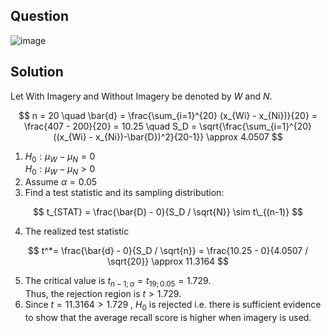 ## Question

![image](https://github.com/user-attachments/assets/ed8f553b-35ec-4954-a9bd-adf488ee9b29)

## Solution
Let With Imagery and Without Imagery be denoted by $W$ and $N$.  

$$
n = 20 \quad \bar{d} = \frac{\sum_{i=1}^{20} (x_{Wi} - x_{Ni})}{20} = \frac{407 - 200}{20} = 10.25 \quad S_D = \sqrt{\frac{\sum_{i=1}^{20} ((x_{Wi} - x_{Ni})-\bar{D})^2}{20-1}} \approx 4.0507
$$

1. $H_0 : \mu_W - \mu_N = 0$  
$H_0 : \mu_W - \mu_N > 0$
2. Assume $\alpha = 0.05$
3. Find a test statistic and its sampling distribution:

$$
t_{STAT} = \frac{\bar{D} - 0}{S_D / \sqrt{N}} \sim t\_{(n-1)}
$$
  
4. The realized test statistic

$$
t^*= \frac{\bar{d} - 0}{S_D / \sqrt{n}} = \frac{10.25 - 0}{4.0507 / \sqrt{20}} \approx 11.3164
$$

5. The critical value is $t_{n - 1; \alpha} = t_{19; 0.05} = 1.729.$  
Thus, the rejection region is $t > 1.729.$
6. Since $t = 11.3164 > 1.729$ , $H_0$ is rejected i.e. there is sufficient evidence to show that the average recall score is higher when imagery is used.

